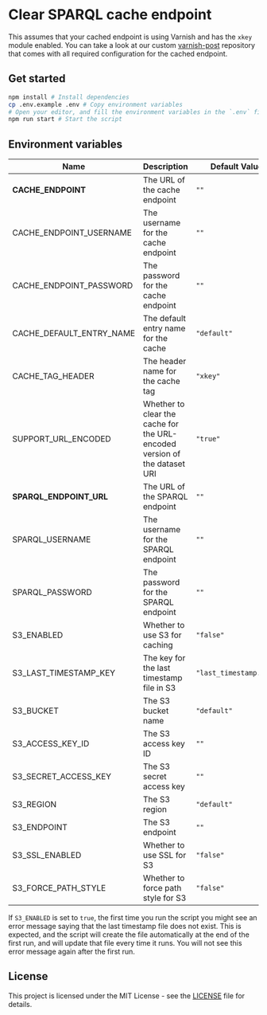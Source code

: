 # Clear SPARQL cache endpoint

This assumes that your cached endpoint is using Varnish and has the `xkey` module enabled.
You can take a look at our custom [varnish-post](https://github.com/zazuko/varnish-post) repository that comes with all required configuration for the cached endpoint.

## Get started

```sh
npm install # Install dependencies
cp .env.example .env # Copy environment variables
# Open your editor, and fill the environment variables in the `.env` file
npm run start # Start the script
```

## Environment variables

| Name                     | Description                                                               | Default Value          |
| ------------------------ | ------------------------------------------------------------------------- | ---------------------- |
| **CACHE_ENDPOINT**       | The URL of the cache endpoint                                             | `""`                   |
| CACHE_ENDPOINT_USERNAME  | The username for the cache endpoint                                       | `""`                   |
| CACHE_ENDPOINT_PASSWORD  | The password for the cache endpoint                                       | `""`                   |
| CACHE_DEFAULT_ENTRY_NAME | The default entry name for the cache                                      | `"default"`            |
| CACHE_TAG_HEADER         | The header name for the cache tag                                         | `"xkey"`               |
| SUPPORT_URL_ENCODED      | Whether to clear the cache for the URL-encoded version of the dataset URI | `"true"`               |
| **SPARQL_ENDPOINT_URL**  | The URL of the SPARQL endpoint                                            | `""`                   |
| SPARQL_USERNAME          | The username for the SPARQL endpoint                                      | `""`                   |
| SPARQL_PASSWORD          | The password for the SPARQL endpoint                                      | `""`                   |
| S3_ENABLED               | Whether to use S3 for caching                                             | `"false"`              |
| S3_LAST_TIMESTAMP_KEY    | The key for the last timestamp file in S3                                 | `"last_timestamp.txt"` |
| S3_BUCKET                | The S3 bucket name                                                        | `"default"`            |
| S3_ACCESS_KEY_ID         | The S3 access key ID                                                      | `""`                   |
| S3_SECRET_ACCESS_KEY     | The S3 secret access key                                                  | `""`                   |
| S3_REGION                | The S3 region                                                             | `"default"`            |
| S3_ENDPOINT              | The S3 endpoint                                                           | `""`                   |
| S3_SSL_ENABLED           | Whether to use SSL for S3                                                 | `"false"`              |
| S3_FORCE_PATH_STYLE      | Whether to force path style for S3                                        | `"false"`              |

If `S3_ENABLED` is set to `true`, the first time you run the script you might see an error message saying that the last timestamp file does not exist. This is expected, and the script will create the file automatically at the end of the first run, and will update that file every time it runs.
You will not see this error message again after the first run.

## License

This project is licensed under the MIT License - see the [LICENSE](./LICENSE) file for details.
